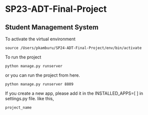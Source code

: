 # SP23-ADT-Final-Project
## Student Management System

To activate the virtual environment
```
source /Users/pkamburu/SP24-ADT-Final-Project/env/bin/activate
```

To run the project
```
python manage.py runserver
```

or you can run the project from here.
```
python manage.py runserver 8809
```
If you create a new app, please add it in the INSTALLED_APPS=[ ] in settings.py file. 
like this, 
```
project_name
```
